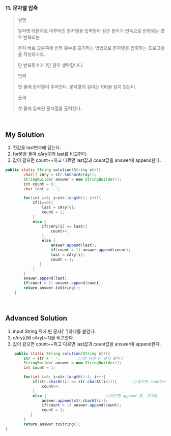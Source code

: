 ### 11. 문자열 압축
>설명
>
>알파벳 대문자로 이루어진 문자열을 입력받아 같은 문자가 연속으로 반복되는 경우 반복되는
>
>문자 바로 오른쪽에 반복 횟수를 표기하는 방법으로 문자열을 압축하는 프로그램을 작성하시오.
>
>단 반복횟수가 1인 경우 생략합니다.
>
>입력
>
>첫 줄에 문자열이 주어진다. 문자열의 길이는 100을 넘지 않는다.
>
>출력
>
>첫 줄에 압축된 문자열을 출력한다.

<br>

## My Solution
1. 전값을 last변수에 담는다.
2. for문을 돌며 cAry[i]와 last를 비교한다.
3. 값이 같으면 count++하고 다르면 last값과 count값을 answer에 append한다.

```java
public static String solution(String str){
        char[] cAry = str.toCharArray();
        StringBuilder answer = new StringBuilder();
        int count = 0;
        char last = ' ';

        for(int i=0; i<str.length(); i++){
            if(i==0){
                last = cAry[0];
                count = 1;
            }
            else {
                if(cAry[i] == last){
                    count++;
                }
                else {
                    answer.append(last);
                    if(count > 1) answer.append(count);
                    last = cAry[i];
                    count = 1;
               }
            }
        }
        answer.append(last);
        if(count > 1) answer.append(count);
        return answer.toString();
    }
```
<br>

## Advanced Solution
1. input String 뒤에 빈 문자(' ')하나를 붙인다. 
2. cAry[i]와 cAry[i+1]을 비교한다.
3. 값이 같으면 count++하고 다르면 last값과 count값을 answer에 append한다.

```java
    public static String solution(String str){
        str = str + ' ';        //맨 뒤에 빈 문자 붙이기
        StringBuilder answer = new StringBuilder();
        int count = 1;

        for(int i=0; i<str.length()-1; i++){
            if(str.charAt(i) == str.charAt(i+1)){       //같으면 count++
                count++;
            }
            else {                          //다르면 append 후, 초기화
                answer.append(str.charAt(i));
                if(count > 1) answer.append(count);
                count = 1;
           }
        }
        return answer.toString();
}
```
